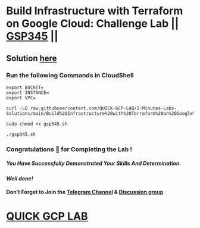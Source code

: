 # Build Infrastructure with Terraform on Google Cloud: Challenge Lab || [GSP345](https://www.cloudskillsboost.google/focuses/42740?parent=catalog) ||

## Solution [here]()

### Run the following Commands in CloudShell
```
export BUCKET=
export INSTANCE=
export VPC=
```
```
curl -LO raw.githubusercontent.com/QUICK-GCP-LAB/2-Minutes-Labs-Solutions/main/Build%20Infrastructure%20with%20Terraform%20on%20Google%20Cloud%20Challenge%20Lab/gsp345.sh

sudo chmod +x gsp345.sh

./gsp345.sh
```

### Congratulations 🎉 for Completing the Lab !

##### *You Have Successfully Demonstrated Your Skills And Determination.*

#### *Well done!*

#### Don't Forget to Join the [Telegram Channel](https://t.me/quickgcplab) & [Discussion group](https://t.me/quickgcplabchats)

# [QUICK GCP LAB](https://www.youtube.com/@quickgcplab)
